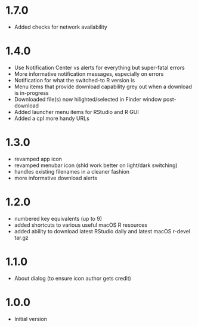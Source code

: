 # 1.7.0

- Added checks for network availability 

# 1.4.0

- Use Notification Center vs alerts for everything but super-fatal errors
- More informative notification messages, especially on errors
- Notification for what the switched-to R version is
- Menu items that provide download capability grey out when a download is in-progress
- Downloaded file(s) now hilighted/selected in Finder window post-download
- Added launcher menu items for RStudio and R GUI
- Added a cpl more handy URLs

# 1.3.0

- revamped app icon
- revamped menubar icon (shld work better on light/dark switching)
- handles existing filenames in a cleaner fashion
- more informative download alerts

# 1.2.0

- numbered key equivalents (up to 9)
- added shortcuts to various useful macOS R resources
- added ability to download latest RStudio daily and latest macOS r-devel tar.gz

# 1.1.0

- About dialog (to ensure icon author gets credit)

# 1.0.0

- Initial version
